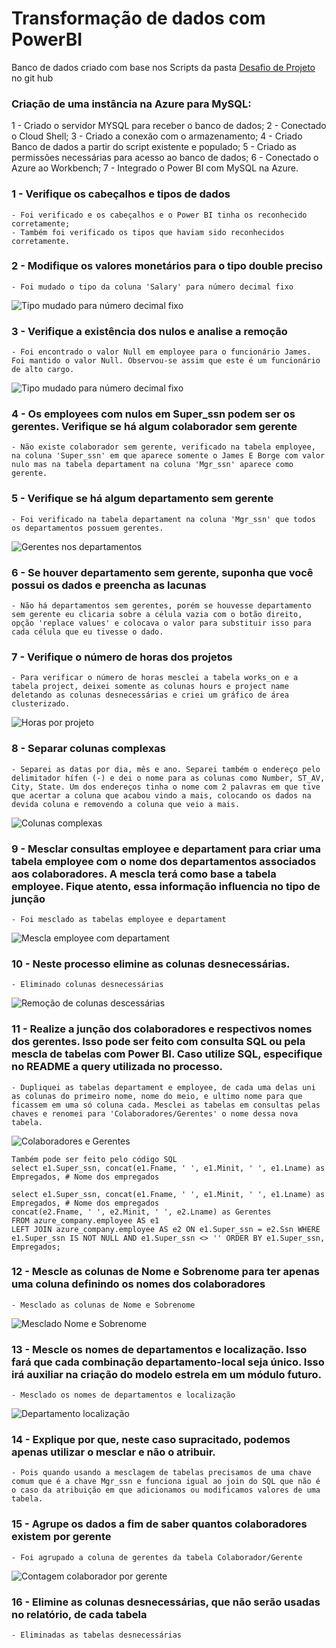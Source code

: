 # Transformação de dados com PowerBI
Banco de dados criado com base nos Scripts da pasta [Desafio de Projeto](https://github.com/julianazanelatto/power_bi_analyst/tree/main/M%C3%B3dulo%203/Desafio%20de%20Projeto) no git hub

### Criação de uma instância na Azure para MySQL:
1 - Criado o servidor MYSQL para receber o banco de dados;
2 - Conectado o Cloud Shell;
3 - Criado a conexão com o armazenamento;
4 - Criado Banco de dados a partir do script existente e populado;
5 - Criado as permissões necessárias para acesso ao banco de dados;
6 - Conectado o Azure ao Workbench;
7 - Integrado o Power BI com MySQL na Azure.

### 1 - Verifique os cabeçalhos e tipos de dados 
    - Foi verificado e os cabeçalhos e o Power BI tinha os reconhecido corretamente;
    - Também foi verificado os tipos que haviam sido reconhecidos corretamente.

### 2 - Modifique os valores monetários para o tipo double preciso
    - Foi mudado o tipo da coluna 'Salary' para número decimal fixo
![Tipo mudado para número decimal fixo](imagens/2_mudado_tipo_salario.png)


### 3 - Verifique a existência dos nulos e analise a remoção
    - Foi encontrado o valor Null em employee para o funcionário James. Foi mantido o valor Null. Observou-se assim que este é um funcionário de alto cargo.
![Tipo mudado para número decimal fixo](imagens/3_null.png)


### 4 -	Os employees com nulos em Super_ssn podem ser os gerentes. Verifique se há algum colaborador sem gerente
    - Não existe colaborador sem gerente, verificado na tabela employee, na coluna 'Super_ssn' em que aparece somente o James E Borge com valor nulo mas na tabela departament na coluna 'Mgr_ssn' aparece como gerente.


### 5 -	Verifique se há algum departamento sem gerente
    - Foi verificado na tabela departament na coluna 'Mgr_ssn' que todos os departamentos possuem gerentes.
![Gerentes nos departamentos](imagens/5_gerentes_departamentos.png)

### 6 -	Se houver departamento sem gerente, suponha que você possui os dados e preencha as lacunas
    - Não há departamentos sem gerentes, porém se houvesse departamento sem gerente eu clicaria sobre a célula vazia com o botão direito, opção 'replace values' e colocava o valor para substituir isso para cada célula que eu tivesse o dado.

### 7 - Verifique o número de horas dos projetos
    - Para verificar o número de horas mesclei a tabela works_on e a tabela project, deixei somente as colunas hours e project name deletando as colunas desnecessárias e criei um gráfico de área clusterizado.
![Horas por projeto](imagens/7_numerodehorasdosprojetos.png)


### 8 -	Separar colunas complexas
    - Separei as datas por dia, mês e ano. Separei também o endereço pelo delimitador hífen (-) e dei o nome para as colunas como Number, ST_AV, City, State. Um dos endereços tinha o nome com 2 palavras em que tive que acertar a coluna que acabou vindo a mais, colocando os dados na devida coluna e removendo a coluna que veio a mais.
![Colunas complexas](imagens/8_Separar_colunas_complexas.png)


### 9 -	Mesclar consultas employee e departament para criar uma tabela employee com o nome dos departamentos associados aos colaboradores. A mescla terá como base a tabela employee. Fique atento, essa informação influencia no tipo de junção
    - Foi mesclado as tabelas employee e departament
![Mescla employee com departament](imagens/9_employee_departament.png)


### 10 - Neste processo elimine as colunas desnecessárias. 
    - Eliminado colunas desnecessárias
![Remoção de colunas descessárias](imagens/10_remove_columns.png)


### 11 - Realize a junção dos colaboradores e respectivos nomes dos gerentes. Isso pode ser feito com consulta SQL ou pela mescla de tabelas com Power BI. Caso utilize SQL, especifique no README a query utilizada no processo.
    - Dupliquei as tabelas departament e employee, de cada uma delas uni as colunas do primeiro nome, nome do meio, e ultimo nome para que ficassem em uma só coluna cada. Mesclei as tabelas em consultas pelas chaves e renomei para 'Colaboradores/Gerentes' o nome dessa nova tabela.
![Colaboradores e Gerentes](imagens/11_employees_managers.png)

    Também pode ser feito pelo código SQL
    select e1.Super_ssn, concat(e1.Fname, ' ', e1.Minit, ' ', e1.Lname) as Empregados, # Nome dos empregados

```
select e1.Super_ssn, concat(e1.Fname, ' ', e1.Minit, ' ', e1.Lname) as Empregados, # Nome dos empregados
concat(e2.Fname, ' ', e2.Minit, ' ', e2.Lname) as Gerentes
FROM azure_company.employee AS e1 
LEFT JOIN azure_company.employee AS e2 ON e1.Super_ssn = e2.Ssn WHERE e1.Super_ssn IS NOT NULL AND e1.Super_ssn <> '' ORDER BY e1.Super_ssn, Empregados;
```

### 12 - Mescle as colunas de Nome e Sobrenome para ter apenas uma coluna definindo os nomes dos colaboradores
    - Mesclado as colunas de Nome e Sobrenome

![Mesclado Nome e Sobrenome](imagens/12_Mesclado_nome_sobrenome.png)


### 13 - Mescle os nomes de departamentos e localização. Isso fará que cada combinação departamento-local seja único. Isso irá auxiliar na criação do modelo estrela em um módulo futuro.
    - Mesclado os nomes de departamentos e localização
![Departamento localização](imagens/13_departamento_localizacao.png)

### 14 - Explique por que, neste caso supracitado, podemos apenas utilizar o mesclar e não o atribuir.
    - Pois quando usando a mesclagem de tabelas precisamos de uma chave comum que é a chave Mgr_ssn e funciona igual ao join do SQL que não é o caso da atribuição em que adicionamos ou modificamos valores de uma tabela.

### 15 - Agrupe os dados a fim de saber quantos colaboradores existem por gerente
    - Foi agrupado a coluna de gerentes da tabela Colaborador/Gerente

![Contagem colaborador por gerente](imagens/15_Contagem_colaborador_gerente.png)

### 16 - Elimine as colunas desnecessárias, que não serão usadas no relatório, de cada tabela
    - Eliminadas as tabelas desnecessárias
